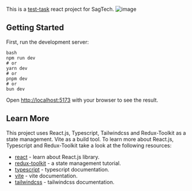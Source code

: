 This is a [test-task](https://docs.google.com/document/d/1_lYPpnbwtv4Pl3UYwqxCZ5-gsmTNJgHV4BkhjmRmVhA/edit?tab=t.0#heading=h.oa7zfndmhr5l) react project for SagTech.
![image](https://github.com/user-attachments/assets/bc82525f-1736-4c46-a498-ac5bf5f23058)


## Getting Started

First, run the development server:

```
bash
npm run dev
# or
yarn dev
# or
pnpm dev
# or
bun dev
```

Open [http://localhost:5173](http://localhost:5173) with your browser to see the result.

## Learn More

This project uses React.js, Typescript, Tailwindcss and Redux-Toolkit as a state management. Vite as a build tool.
To learn more about React.js, Typescript and Redux-Toolkit take a look at the following resources:

- [react](https://react.dev/) - learn about React.js library.
- [redux-toolkit](https://redux-toolkit.js.org/) - a state management tutorial.
- [typescript](https://www.typescriptlang.org/docs/) - typescript documentation.
- [vite](https://vite.dev/) - vite documentation.
- [tailwindcss](https://tailwindcss.com) - tailwindcss documentation.

